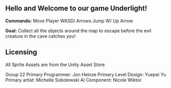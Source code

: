 Hello and Welcome to our game Underlight!
-

**Commands:**
Move Player			WASD/ Arrows 
Jump				    W/ Up Arrow

**Goal:**
Collect all the objects around the map to escape before the evil creature in the cave catches you! 

Licensing
-
All Sprite Assets are from the Unity Asset Store

Group 22
Primary Programmer:  	Jon Heinze
Primary Level Design: 	Yuepei Yu
Primary artist:		Michelle Sobolewski
AI Component: 		Nicole Wiktor